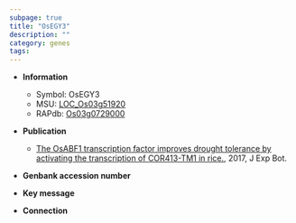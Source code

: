 ```yaml
---
subpage: true
title: "OsEGY3"
description: ""
category: genes
tags: 
---
```


* **Information**  
    + Symbol: OsEGY3  
    + MSU: [LOC_Os03g51920](http://rice.plantbiology.msu.edu/cgi-bin/ORF_infopage.cgi?orf=LOC_Os03g51920)  
    + RAPdb: [Os03g0729000](http://rapdb.dna.affrc.go.jp/viewer/gbrowse_details/irgsp1?name=Os03g0729000)  

* **Publication**  
    + [The OsABF1 transcription factor improves drought tolerance by activating the transcription of COR413-TM1 in rice.](http://www.ncbi.nlm.nih.gov/pubmed?term=The+OsABF1+transcription+factor+improves+drought+tolerance+by+activating+the+transcription+of+COR413-TM1+in+rice.%5BTitle%5D), 2017, J Exp Bot.

* **Genbank accession number**  

* **Key message**  

* **Connection**  



